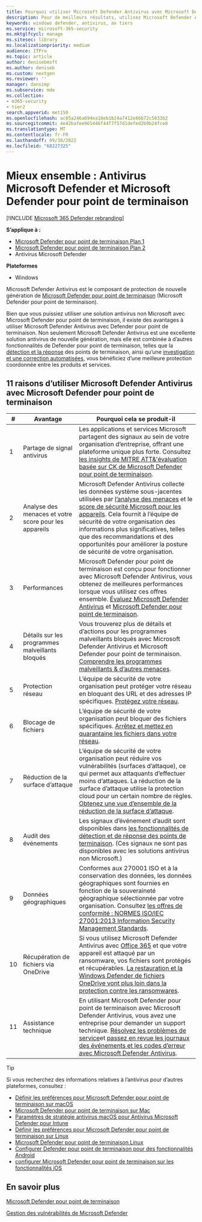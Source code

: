 ```yaml
---
title: Pourquoi utiliser Microsoft Defender Antivirus avec Microsoft Defender pour point de terminaison
description: Pour de meilleurs résultats, utilisez Microsoft Defender Antivirus avec vos autres offres Microsoft.
keywords: windows defender, antivirus, av tiers
ms.service: microsoft-365-security
ms.mktglfcycl: manage
ms.sitesec: library
ms.localizationpriority: medium
audience: ITPro
ms.topic: article
author: denisebmsft
ms.author: deniseb
ms.custom: nextgen
ms.reviewer: ''
manager: dansimp
ms.subservice: mde
ms.collection:
- m365-security
- tier2
search.appverid: met150
ms.openlocfilehash: ac85a246a694ea18eb1b24a7412e66b72c5833b2
ms.sourcegitcommit: 4e42bafee965446f44f7f57d1defed2b9b24fce8
ms.translationtype: MT
ms.contentlocale: fr-FR
ms.lasthandoff: 09/30/2022
ms.locfileid: "68227325"
---
```

# <a name="better-together-microsoft-defender-antivirus-and-microsoft-defender-for-endpoint"></a>Mieux ensemble : Antivirus Microsoft Defender et Microsoft Defender pour point de terminaison

[!INCLUDE [Microsoft 365 Defender rebranding](../../includes/microsoft-defender.md)]


**S’applique à :**

- [Microsoft Defender pour point de terminaison Plan 1](https://go.microsoft.com/fwlink/p/?linkid=2154037)
- [Microsoft Defender pour point de terminaison Plan 2](https://go.microsoft.com/fwlink/p/?linkid=2154037)
- Antivirus Microsoft Defender

**Plateformes**
- Windows

Microsoft Defender Antivirus est le composant de protection de nouvelle génération de [Microsoft Defender pour point de terminaison](/microsoft-365/security/defender-endpoint/microsoft-defender-endpoint) (Microsoft Defender pour point de terminaison).

Bien que vous puissiez utiliser une solution antivirus non Microsoft avec Microsoft Defender pour point de terminaison, il existe des avantages à utiliser Microsoft Defender Antivirus avec Defender pour point de terminaison. Non seulement Microsoft Defender Antivirus est une excellente solution antivirus de nouvelle génération, mais elle est combinée à d’autres fonctionnalités de Defender pour point de terminaison, telles que la [détection et la réponse](/microsoft-365/security/defender-endpoint/overview-endpoint-detection-response) des points de terminaison, ainsi qu’une [investigation et une correction automatisées](/microsoft-365/security/defender-endpoint/automated-investigations), vous bénéficiez d’une meilleure protection coordonnée entre les produits et services.

## <a name="11-reasons-to-use-microsoft-defender-antivirus-together-with-microsoft-defender-for-endpoint"></a>11 raisons d’utiliser Microsoft Defender Antivirus avec Microsoft Defender pour point de terminaison

|#|Avantage|Pourquoi cela se produit-il|
|--|--|--|
|1|Partage de signal antivirus|Les applications et services Microsoft partagent des signaux au sein de votre organisation d’entreprise, offrant une plateforme unique plus forte. Consultez [les insights de MITRE ATT&'évaluation basée sur CK de Microsoft Defender pour point de terminaison](https://www.microsoft.com/security/blog/2018/12/03/insights-from-the-mitre-attack-based-evaluation-of-windows-defender-atp/).|
|2|Analyse des menaces et votre score pour les appareils|Microsoft Defender Antivirus collecte les données système sous-jacentes utilisées par [l’analyse des menaces](/microsoft-365/security/defender-endpoint/threat-analytics) et le [score de sécurité Microsoft pour les appareils](/microsoft-365/security/defender-endpoint/tvm-microsoft-secure-score-devices). Cela fournit à l’équipe de sécurité de votre organisation des informations plus significatives, telles que des recommandations et des opportunités pour améliorer la posture de sécurité de votre organisation.|
|3|Performances|Microsoft Defender pour point de terminaison est conçu pour fonctionner avec Microsoft Defender Antivirus, vous obtenez de meilleures performances lorsque vous utilisez ces offres ensemble. [Évaluez Microsoft Defender Antivirus](evaluate-microsoft-defender-antivirus.md) et [Microsoft Defender pour point de terminaison](/microsoft-365/security/defender-endpoint/evaluate-mde).|
|4|Détails sur les programmes malveillants bloqués|Vous trouverez plus de détails et d’actions pour les programmes malveillants bloqués avec Microsoft Defender Antivirus et Microsoft Defender pour point de terminaison. [Comprendre les programmes malveillants & d’autres menaces](/windows/security/threat-protection/intelligence/understanding-malware).|
|5|Protection réseau|L’équipe de sécurité de votre organisation peut protéger votre réseau en bloquant des URL et des adresses IP spécifiques. [Protégez votre réseau](/microsoft-365/security/defender-endpoint/network-protection).|
|6|Blocage de fichiers|L’équipe de sécurité de votre organisation peut bloquer des fichiers spécifiques. [Arrêtez et mettez en quarantaine les fichiers dans votre réseau](/microsoft-365/security/defender-endpoint/respond-file-alerts#stop-and-quarantine-files-in-your-network).|
|7 |Réduction de la surface d’attaque|L’équipe de sécurité de votre organisation peut réduire vos vulnérabilités (surfaces d’attaque), ce qui permet aux attaquants d’effectuer moins d’attaques. La réduction de la surface d’attaque utilise la protection cloud pour un certain nombre de règles. [Obtenez une vue d’ensemble de la réduction de la surface d’attaque](/microsoft-365/security/defender-endpoint/overview-attack-surface-reduction).|
|8 |Audit des événements|Les signaux d’événement d’audit sont disponibles dans [les fonctionnalités de détection et de réponse des points de terminaison](/microsoft-365/security/defender-endpoint/overview-endpoint-detection-response). (Ces signaux ne sont pas disponibles avec les solutions antivirus non Microsoft.)|
|9 |Données géographiques|Conformes aux 270001 ISO et à la conservation des données, les données géographiques sont fournies en fonction de la souveraineté géographique sélectionnée par votre organisation. Consultez [les offres de conformité : NORMES ISO/IEC 27001:2013 Information Security Management Standards](/microsoft-365/compliance/offering-iso-27001).|
|10|Récupération de fichiers via OneDrive|Si vous utilisez Microsoft Defender Antivirus avec [Office 365](/Office365/Enterprise) et que votre appareil est attaqué par un ransomware, vos fichiers sont protégés et récupérables. [La restauration et la Windows Defender de fichiers OneDrive vont plus loin dans la protection contre les ransomwares](https://techcommunity.microsoft.com/t5/Microsoft-OneDrive-Blog/OneDrive-Files-Restore-and-Windows-Defender-takes-ransomware/ba-p/188001).|
|11|Assistance technique|En utilisant Microsoft Defender pour point de terminaison avec Microsoft Defender Antivirus, vous avez une entreprise pour demander un support technique. [Résolvez les problèmes de service](/microsoft-365/security/defender-endpoint/troubleshoot-mdatp)et [passez en revue les journaux des événements et les codes d’erreur avec Microsoft Defender Antivirus](troubleshoot-microsoft-defender-antivirus.md).|

> [!TIP]
> Si vous recherchez des informations relatives à l’antivirus pour d’autres plateformes, consultez :
> - [Définir les préférences pour Microsoft Defender pour point de terminaison sur macOS](mac-preferences.md)
> - [Microsoft Defender pour point de terminaison sur Mac](microsoft-defender-endpoint-mac.md)
> - [Paramètres de stratégie antivirus macOS pour Antivirus Microsoft Defender pour Intune](/mem/intune/protect/antivirus-microsoft-defender-settings-macos)
> - [Définir les préférences pour Microsoft Defender pour point de terminaison sur Linux](linux-preferences.md)
> - [Microsoft Defender pour point de terminaison Linux](microsoft-defender-endpoint-linux.md)
> - [Configurer Defender pour point de terminaison pour des fonctionnalités Android](android-configure.md)
> - [configurer Microsoft Defender pour point de terminaison sur les fonctionnalités iOS](ios-configure-features.md)

## <a name="learn-more"></a>En savoir plus

[Microsoft Defender pour point de terminaison](/microsoft-365/security/defender-endpoint/microsoft-defender-endpoint)

[Gestion des vulnérabilités de Microsoft Defender](/microsoft-365/security/defender-endpoint/next-gen-threat-and-vuln-mgt)
